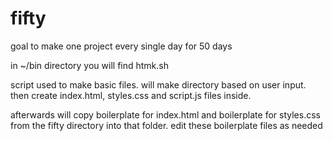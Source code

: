 # fifty
goal to make one project every single day for 50 days

in ~/bin directory you will find htmk.sh

script used to make basic files.  will make directory based on user input.  then create index.html, styles.css and script.js files inside.  

afterwards will copy boilerplate for index.html and boilerplate for styles.css from the fifty directory into that folder.  edit these boilerplate files as needed
